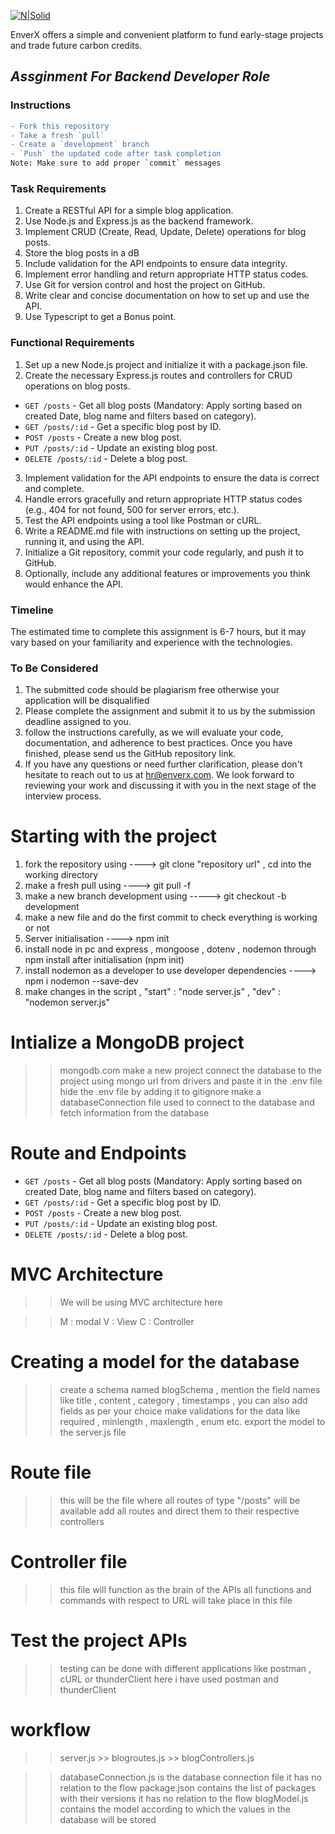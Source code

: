[![N|Solid](https://iili.io/Hi9giog.png)](https://www.enverx.com/)

EnverX offers a simple and convenient platform to fund early-stage projects
and trade future carbon credits.

## _Assginment For Backend Developer Role_

### Instructions
``` diff
- Fork this repository
- Take a fresh `pull`
- Create a `development` branch
- `Push` the updated code after task completion
Note: Make sure to add proper `commit` messages
```

### Task Requirements
1. Create a RESTful API for a simple blog application.
2. Use Node.js and Express.js as the backend framework.
3. Implement CRUD (Create, Read, Update, Delete) operations for blog posts.
4. Store the blog posts in a dB
5. Include validation for the API endpoints to ensure data integrity.
6. Implement error handling and return appropriate HTTP status codes.
7. Use Git for version control and host the project on GitHub.
8. Write clear and concise documentation on how to set up and use the API.
9. Use Typescript to get a Bonus point.

### Functional Requirements
1. Set up a new Node.js project and initialize it with a package.json file.
2. Create the necessary Express.js routes and controllers for CRUD operations on blog posts.

- `GET /posts` - Get all blog posts (Mandatory: Apply sorting based on created Date, blog name and filters based on category).
- `GET /posts/:id` - Get a specific blog post by ID.
- `POST /posts` - Create a new blog post.
- `PUT /posts/:id` - Update an existing blog post.
- `DELETE /posts/:id` - Delete a blog post.

3. Implement validation for the API endpoints to ensure the data is correct and complete.
4. Handle errors gracefully and return appropriate HTTP status codes (e.g., 404 for not found, 500 for server errors, etc.).
5. Test the API endpoints using a tool like Postman or cURL.
6. Write a README.md file with instructions on setting up the project, running it, and using the API.
7. Initialize a Git repository, commit your code regularly, and push it to GitHub.
8. Optionally, include any additional features or improvements you think would enhance the API.

### Timeline
The estimated time to complete this assignment is 6-7 hours, but it may vary based on your familiarity and experience with the technologies.

### To Be Considered
1. The submitted code should be plagiarism free otherwise your application will be disqualified
2. Please complete the assignment and submit it to us by the submission deadline assigned to you. 
3. follow the instructions carefully, as we will evaluate your code, documentation, and adherence to best practices. Once you have finished, please send us the GitHub repository link.
4. If you have any questions or need further clarification, please don't hesitate to reach out to us at hr@enverx.com. We look forward to reviewing your work and discussing it with you in the next stage of the interview process.



# Starting with the project 
1. fork the repository using ----> git clone "repository url" , cd into the working directory 
2. make a fresh pull using ----> git pull -f
3. make a new branch development using -----> git checkout -b development
4. make a new file and do the first commit to check everything is working or not 
5. Server initialisation ----> npm init
6. install node in pc and express , mongoose , dotenv , nodemon through npm install after initialisation (npm init) 
7. install nodemon as a developer to use developer dependencies ----> npm i nodemon --save-dev
8. make changes in the script , "start" : "node server.js" , "dev" : "nodemon server.js"


# Intialize a MongoDB project 
>> mongodb.com make a new project
>> connect the database to the project using mongo url from drivers and paste it in the .env file 
>> hide the .env file by adding it to gitignore
>> make a databaseConnection file used to connect to the database and fetch information from the database


# Route and Endpoints 

- `GET /posts` - Get all blog posts (Mandatory: Apply sorting based on created Date, blog name and filters based on category).
- `GET /posts/:id` - Get a specific blog post by ID.
- `POST /posts` - Create a new blog post.
- `PUT /posts/:id` - Update an existing blog post.
- `DELETE /posts/:id` - Delete a blog post.


# MVC Architecture 
>> We will be using MVC architecture here 

>> M : modal 
>> V : View 
>> C : Controller

# Creating a model for the database 
>> create a schema named blogSchema , mention the field names like title , content , category , timestamps , you can also add fields as per your choice 
>> make validations for the data like required , minlength , maxlength , enum etc. 
>> export the model to the server.js file 

# Route file 
>> this will be the file where all routes of type "/posts" will be available 
>> add all routes and direct them to their respective controllers

# Controller file 
>> this file will function as the brain of the APIs 
>> all functions and commands with respect to URL will take place in this file 

# Test the project APIs 
>> testing can be done with different applications like postman , cURL or thunderClient 
>> here i have used postman and thunderClient


# workflow

>> server.js >> blogroutes.js >> blogControllers.js

>> databaseConnection.js is the database connection file it has no relation to the flow 
>> package.json contains the list of packages with their versions it has no relation to the flow 
>> blogModel.js contains the model according to which the values in the database will be stored 

